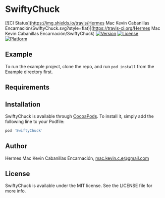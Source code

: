 # SwiftyChuck

[![CI Status](https://img.shields.io/travis/Hermes Mac Kevin Cabanillas Encarnación/SwiftyChuck.svg?style=flat)](https://travis-ci.org/Hermes Mac Kevin Cabanillas Encarnación/SwiftyChuck)
[![Version](https://img.shields.io/cocoapods/v/SwiftyChuck.svg?style=flat)](https://cocoapods.org/pods/SwiftyChuck)
[![License](https://img.shields.io/cocoapods/l/SwiftyChuck.svg?style=flat)](https://cocoapods.org/pods/SwiftyChuck)
[![Platform](https://img.shields.io/cocoapods/p/SwiftyChuck.svg?style=flat)](https://cocoapods.org/pods/SwiftyChuck)

## Example

To run the example project, clone the repo, and run `pod install` from the Example directory first.

## Requirements

## Installation

SwiftyChuck is available through [CocoaPods](https://cocoapods.org). To install
it, simply add the following line to your Podfile:

```ruby
pod 'SwiftyChuck'
```

## Author

Hermes Mac Kevin Cabanillas Encarnación, mac.kevin.c.e@gmail.com

## License

SwiftyChuck is available under the MIT license. See the LICENSE file for more info.
